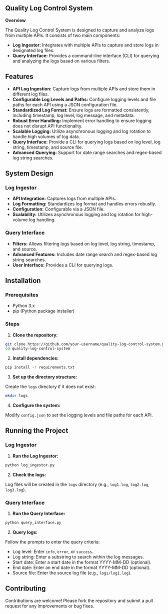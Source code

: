 
## Quality Log Control System

**Overview**

The Quality Log Control System is designed to capture and analyze logs from multiple APIs. It consists of two main components:

* **Log Ingestor:** Integrates with multiple APIs to capture and store logs in designated log files.
* **Query Interface:** Provides a command-line interface (CLI) for querying and analyzing the logs based on various filters.

## Features

* **API Log Ingestion:** Capture logs from multiple APIs and store them in different log files.
* **Configurable Log Levels and Paths:** Configure logging levels and file paths for each API using a JSON configuration file.
* **Standardized Log Format:** Ensure logs are formatted consistently, including timestamp, log level, log message, and metadata.
* **Robust Error Handling:** Implement error handling to ensure logging does not disrupt API functionality.
* **Scalable Logging:** Utilize asynchronous logging and log rotation to handle high volumes of log data.
* **Query Interface:** Provide a CLI for querying logs based on log level, log string, timestamp, and source file.
* **Advanced Querying:** Support for date range searches and regex-based log string searches.

## System Design

### Log Ingestor

* **API Integration:** Captures logs from multiple APIs.
* **Log Formatting:** Standardizes log format and handles errors robustly.
* **Configuration:** Configurable via a JSON file.
* **Scalability:** Utilizes asynchronous logging and log rotation for high-volume log handling.

### Query Interface

* **Filters:** Allows filtering logs based on log level, log string, timestamp, and source.
* **Advanced Features:** Includes date range search and regex-based log string searches.
* **User Interface:** Provides a CLI for querying logs.

## Installation

### Prerequisites

* Python 3.x
* pip (Python package installer)

### Steps

1. **Clone the repository:**

```sh
git clone https://github.com/your-username/quality-log-control-system.git
cd quality-log-control-system
```

2. **Install dependencies:**

```sh
pip install -r requirements.txt
```

3. **Set up the directory structure:**

Create the `logs` directory if it does not exist:

```sh
mkdir logs
```

4. **Configure the system:**

Modify `config.json` to set the logging levels and file paths for each API.

## Running the Project

### Log Ingestor

1. **Run the Log Ingestor:**

```sh
python log_ingestor.py
```

2. **Check the logs:**

Log files will be created in the `logs` directory (e.g., `log1.log`, `log2.log`, `log3.log`).

### Query Interface

1. **Run the Query Interface:**

```sh
python query_interface.py
```

2. **Query logs:**

Follow the prompts to enter the query criteria:

  * Log level: Enter `info`, `error`, or `success`.
  * Log string: Enter a substring to search within the log messages.
  * Start date: Enter a start date in the format YYYY-MM-DD (optional).
  * End date: Enter an end date in the format YYYY-MM-DD (optional).
  * Source file: Enter the source log file (e.g., `logs/log1.log`).

## Contributing

Contributions are welcome! Please fork the repository and submit a pull request for any improvements or bug fixes.
